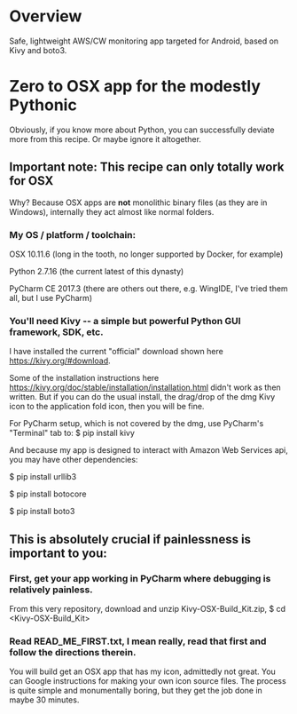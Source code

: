 # Overview
Safe, lightweight AWS/CW monitoring app targeted for Android, based on Kivy and boto3.

# Zero to OSX app for the modestly Pythonic
Obviously, if you know more about Python, you can successfully deviate more from this recipe. Or maybe ignore it altogether.

## Important note: This recipe can only totally work for OSX ##
Why? Because OSX apps are **not** monolithic binary files (as they are in Windows), internally they act almost like normal folders.

### My OS / platform / toolchain: ###
OSX 10.11.6 (long in the tooth, no longer supported by Docker, for example)

Python 2.7.16 (the current latest of this dynasty)

PyCharm CE 2017.3 (there are others out there, e.g. WingIDE, I've tried them all, but I use PyCharm)

### You'll need Kivy -- a simple but powerful Python GUI framework, SDK, etc. ###
I have installed the current "official" download shown here https://kivy.org/#download.

Some of the installation instructions here https://kivy.org/doc/stable/installation/installation.html didn't work as then written. But if you can do the usual install, the drag/drop of the dmg Kivy icon to the application fold icon, then you will be fine.

For PyCharm setup, which is not covered by the dmg, use PyCharm's "Terminal" tab to:
$ pip install kivy

And because my app is designed to interact with Amazon Web Services api, you may have other dependencies:

$ pip install urllib3

$ pip install botocore

$ pip install boto3

## This is absolutely crucial if painlessness is important to you: ##
### First, get your app working in PyCharm where debugging is relatively painless. ###

From this very repository, download and unzip Kivy-OSX-Build_Kit.zip, 
$ cd <Kivy-OSX-Build_Kit>

### Read READ_ME_FIRST.txt, I mean really, read that first and follow the directions therein.
You will build get an OSX app that has my icon, admittedly not great. You can Google instructions for making your own icon source files. The process is quite simple and monumentally boring, but they get the job done in maybe 30 minutes.
